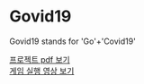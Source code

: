 # Govid19
Govid19 stands for 'Go'+'Covid19'


[프로젝트 pdf 보기](https://drive.google.com/file/d/1MhDTZeBbyVMyl187_loonxVDkyt7oCTl/view?usp=sharing)   
[게임 실행 영상 보기](https://youtu.be/E7jH83kmTxI)
